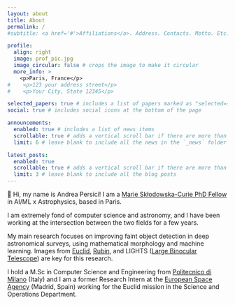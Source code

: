 ```yaml
---
layout: about
title: About
permalink: /
#subtitle: <a href='#'>Affiliations</a>. Address. Contacts. Motto. Etc.

profile:
  align: right
  image: prof_pic.jpg
  image_circular: false # crops the image to make it circular
  more_info: >
    <p>Paris, France</p>
#    <p>123 your address street</p>
#    <p>Your City, State 12345</p>

selected_papers: true # includes a list of papers marked as "selected={true}"
social: true # includes social icons at the bottom of the page

announcements:
  enabled: true # includes a list of news items
  scrollable: true # adds a vertical scroll bar if there are more than 3 news items
  limit: 6 # leave blank to include all the news in the `_news` folder

latest_posts:
  enabled: true
  scrollable: true # adds a vertical scroll bar if there are more than 3 new posts items
  limit: 3 # leave blank to include all the blog posts
---
```


👋 Hi, my name is Andrea Persici! 
I am a [Marie Skłodowska-Curie PhD Fellow](https://marie-sklodowska-curie-actions.ec.europa.eu) in AI/ML x Astrophysics, based in Paris. 

I am extremely fond of computer science and astronomy, and I have been working at the intersection between the two fields for a few years.

My main research focuses on improving faint object detection in deep astronomical surveys, using mathematical morphology and machine learning. Images from [Euclid](https://www.esa.int/Science_Exploration/Space_Science/Euclid), [Rubin](https://www.lsst.org), and LIGHTS ([Large Binocular Telescope](https://www.lbto.org)) are key for this research.

I hold a M.Sc in Computer Science and Engineering from [Politecnico di Milano](https://www.polimi.it) (Italy) and I am a former Research Intern at the [European Space Agency](https://www.esa.int) (Madrid, Spain) working for the Euclid mission in the Science and Operations Department. 

